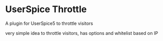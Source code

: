 # UserSpice Throttle
A plugin for UserSpice5 to throttle visitors

very simple idea to throttle visitors, has options and whitelist based on IP
